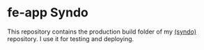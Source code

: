 # fe-app Syndo

This repository contains the production build folder of my [(syndo)](https://github.com/mustafaalberri/syndo) repository. I use it for testing and deploying.
